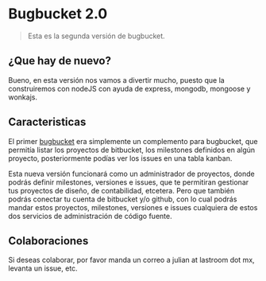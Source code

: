 Bugbucket 2.0
=============

> Esta es la segunda versión de bugbucket.

## ¿Que hay de nuevo?

Bueno, en esta versión nos vamos a divertir mucho, puesto que la construiremos con nodeJS con ayuda de express, mongodb, mongoose y wonkajs.

## Caracteristicas

El primer [bugbucket](http://bugbucket.org) era simplemente un complemento para bugbucket, que permitía listar los proyectos de bitbucket, los milestones definidos en algún proyecto, posteriormente podías ver los issues en una tabla kanban.

Esta nueva versión funcionará como un administrador de proyectos, donde podrás definir milestones, versiones e issues, que te permitiran gestionar tus proyectos de diseño, de contabilidad, etcetera. Pero que también podrás conectar tu cuenta de bitbucket y/o github, con lo cual podrás mandar estos proyectos, milestones, versiones e issues cualquiera de estos dos servicios de administración de código fuente.

## Colaboraciones

Si deseas colaborar, por favor manda un correo a julian at lastroom dot mx, levanta un issue, etc.
